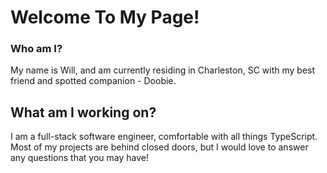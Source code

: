 # Welcome To My Page!

### Who am I?

My name is Will, and am currently residing in Charleston, SC with my best friend and spotted companion - Doobie.

## What am I working on?

I am a full-stack software engineer, comfortable with all things TypeScript. Most of my projects are behind closed doors, but I would love to answer any questions that you may have!

<!--
**WillKoste/WillKoste** is a ✨ _special_ ✨ repository because its `README.md` (this file) appears on your GitHub profile.

Here are some ideas to get you started:

- 🔭 I’m currently working on ...
- 🌱 I’m currently learning ...
- 👯 I’m looking to collaborate on ...
- 🤔 I’m looking for help with ...
- 💬 Ask me about ...
- 📫 How to reach me: ...
- 😄 Pronouns: ...
- ⚡ Fun fact: ...
-->
